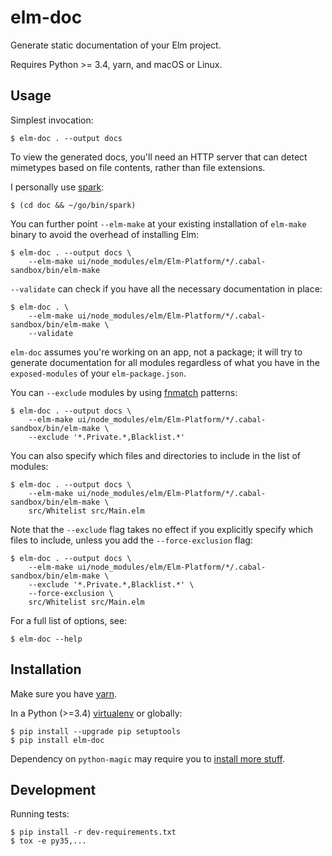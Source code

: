 # elm-doc

Generate static documentation of your Elm project.

Requires Python >= 3.4, yarn, and macOS or Linux.

## Usage

Simplest invocation:

    $ elm-doc . --output docs

To view the generated docs, you'll need an HTTP server that can detect mimetypes
based on file contents, rather than file extensions.

I personally use [spark](https://github.com/rif/spark):

    $ (cd doc && ~/go/bin/spark)

You can further point `--elm-make` at your existing installation of `elm-make` binary
to avoid the overhead of installing Elm:

    $ elm-doc . --output docs \
        --elm-make ui/node_modules/elm/Elm-Platform/*/.cabal-sandbox/bin/elm-make

`--validate` can check if you have all the necessary documentation in place:

    $ elm-doc . \
        --elm-make ui/node_modules/elm/Elm-Platform/*/.cabal-sandbox/bin/elm-make \
        --validate

`elm-doc` assumes you're working on an app, not a package; it will try to generate
documentation for all modules regardless of what you have in the `exposed-modules` of
your `elm-package.json`.

You can `--exclude` modules by using [fnmatch](https://docs.python.org/3/library/fnmatch.html)
patterns:

    $ elm-doc . --output docs \
        --elm-make ui/node_modules/elm/Elm-Platform/*/.cabal-sandbox/bin/elm-make \
        --exclude '*.Private.*,Blacklist.*'

You can also specify which files and directories to include in the list of modules:

    $ elm-doc . --output docs \
        --elm-make ui/node_modules/elm/Elm-Platform/*/.cabal-sandbox/bin/elm-make \
        src/Whitelist src/Main.elm

Note that the `--exclude` flag takes no effect if you explicitly specify which
files to include, unless you add the `--force-exclusion` flag:

    $ elm-doc . --output docs \
        --elm-make ui/node_modules/elm/Elm-Platform/*/.cabal-sandbox/bin/elm-make \
        --exclude '*.Private.*,Blacklist.*' \
        --force-exclusion \
        src/Whitelist src/Main.elm

For a full list of options, see:

    $ elm-doc --help

## Installation

Make sure you have [yarn](https://yarnpkg.com/en/docs/install).

In a Python (>=3.4) [virtualenv](https://docs.python.org/3.6/library/venv.html#creating-virtual-environments) or globally:

    $ pip install --upgrade pip setuptools
    $ pip install elm-doc

Dependency on `python-magic` may require you to [install more stuff](https://github.com/ahupp/python-magic#dependencies).

## Development

Running tests:

    $ pip install -r dev-requirements.txt
    $ tox -e py35,...
